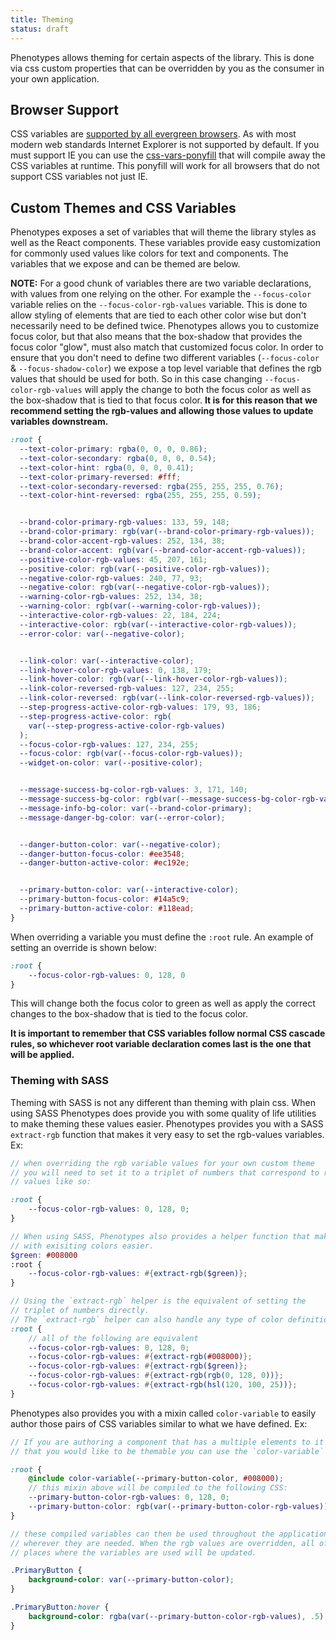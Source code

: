 ```yaml
---
title: Theming
status: draft
---
```


Phenotypes allows theming for certain aspects of the library. This is done via css custom properties that can be overridden by you as the consumer in your own application.

## Browser Support

CSS variables are [supported by all evergreen browsers](https://caniuse.com/#feat=css-variables). As with most modern web standards Internet Explorer is not supported by default. If you must support IE you can use the [css-vars-ponyfill](https://jhildenbiddle.github.io/css-vars-ponyfill/#/) that will compile away the CSS variables at runtime. This ponyfill will work for all browsers that do not support CSS variables not just IE.

## Custom Themes and CSS Variables

Phenotypes exposes a set of variables that will theme the library styles as well as the React components. These variables provide easy customization for commonly used values like colors for text and components. The variables that we expose and can be themed are below.

**NOTE:**
For a good chunk of variables there are two variable declarations, with values from one relying on the other. For example the `--focus-color` variable relies on the `--focus-color-rgb-values` variable. This is done to allow styling of elements that are tied to each other color wise but don't necessarily need to be defined twice. Phenotypes allows you to customize focus color, but that also means that the box-shadow that provides the focus color "glow", must also match that customized focus color. In order to ensure that you don't need to define two different variables (`--focus-color` & `--focus-shadow-color`) we expose a top level variable that defines the rgb values that should be used for both. So in this case changing `--focus-color-rgb-values` will apply the change to both the focus color as well as the box-shadow that is tied to that focus color. **It is for this reason that we recommend setting the rgb-values and allowing those values to update variables downstream.**

```css
:root {
  --text-color-primary: rgba(0, 0, 0, 0.86);
  --text-color-secondary: rgba(0, 0, 0, 0.54);
  --text-color-hint: rgba(0, 0, 0, 0.41);
  --text-color-primary-reversed: #fff;
  --text-color-secondary-reversed: rgba(255, 255, 255, 0.76);
  --text-color-hint-reversed: rgba(255, 255, 255, 0.59);


  --brand-color-primary-rgb-values: 133, 59, 148;
  --brand-color-primary: rgb(var(--brand-color-primary-rgb-values));
  --brand-color-accent-rgb-values: 252, 134, 38;
  --brand-color-accent: rgb(var(--brand-color-accent-rgb-values));
  --positive-color-rgb-values: 45, 207, 161;
  --positive-color: rgb(var(--positive-color-rgb-values));
  --negative-color-rgb-values: 240, 77, 93;
  --negative-color: rgb(var(--negative-color-rgb-values));
  --warning-color-rgb-values: 252, 134, 38;
  --warning-color: rgb(var(--warning-color-rgb-values));
  --interactive-color-rgb-values: 22, 184, 224;
  --interactive-color: rgb(var(--interactive-color-rgb-values));
  --error-color: var(--negative-color);


  --link-color: var(--interactive-color);
  --link-hover-color-rgb-values: 0, 138, 179;
  --link-hover-color: rgb(var(--link-hover-color-rgb-values));
  --link-color-reversed-rgb-values: 127, 234, 255;
  --link-color-reversed: rgb(var(--link-color-reversed-rgb-values));
  --step-progress-active-color-rgb-values: 179, 93, 186;
  --step-progress-active-color: rgb(
    var(--step-progress-active-color-rgb-values)
  );
  --focus-color-rgb-values: 127, 234, 255;
  --focus-color: rgb(var(--focus-color-rgb-values));
  --widget-on-color: var(--positive-color);


  --message-success-bg-color-rgb-values: 3, 171, 140;
  --message-success-bg-color: rgb(var(--message-success-bg-color-rgb-values));
  --message-info-bg-color: var(--brand-color-primary);
  --message-danger-bg-color: var(--error-color);


  --danger-button-color: var(--negative-color);
  --danger-button-focus-color: #ee3548;
  --danger-button-active-color: #ec192e;


  --primary-button-color: var(--interactive-color);
  --primary-button-focus-color: #14a5c9;
  --primary-button-active-color: #118ead;
}
```

When overriding a variable you must define the `:root` rule. An example of setting an override is shown below:

```css
:root {
    --focus-color-rgb-values: 0, 128, 0
}
```

This will change both the focus color to green as well as apply the correct changes to the box-shadow that is tied to the focus color.

**It is important to remember that CSS variables follow normal CSS cascade rules, so whichever root variable declaration comes last is the one that will be applied.**


### Theming with SASS

Theming with SASS is not any different than theming with plain css. When using SASS Phenotypes does provide you with some quality of life utilities to make theming these values easier. Phenotypes provides you with a SASS `extract-rgb` function that makes it very easy to set the rgb-values variables. Ex:

```scss
// when overriding the rgb variable values for your own custom theme
// you will need to set it to a triplet of numbers that correspond to rgb
// values like so:

:root {
    --focus-color-rgb-values: 0, 128, 0;
}

// When using SASS, Phenotypes also provides a helper function that makes working
// with exisiting colors easier.
$green: #008000
:root {
    --focus-color-rgb-values: #{extract-rgb($green)};
}

// Using the `extract-rgb` helper is the equivalent of setting the
// triplet of numbers directly.
// The `extract-rgb` helper can also handle any type of color definition:
:root {
    // all of the following are equivalent
    --focus-color-rgb-values: 0, 128, 0;
    --focus-color-rgb-values: #{extract-rgb(#008000)};
    --focus-color-rgb-values: #{extract-rgb($green)};
    --focus-color-rgb-values: #{extract-rgb(rgb(0, 128, 0))};
    --focus-color-rgb-values: #{extract-rgb(hsl(120, 100, 25))};
}
```

Phenotypes also provides you with a mixin called `color-variable` to easily author those pairs of CSS variables similar to what we have defined. Ex:

```scss
// If you are authoring a component that has a multiple elements to it
// that you would like to be themable you can use the `color-variable` mixin

:root {
    @include color-variable(--primary-button-color, #008000);
    // this mixin above will be compiled to the following CSS:
    --primary-button-color-rgb-values: 0, 128, 0;
    --primary-button-color: rgb(var(--primary-button-color-rgb-values));
}

// these compiled variables can then be used throughout the application
// wherever they are needed. When the rgb values are overridden, all of the
// places where the variables are used will be updated.

.PrimaryButton {
    background-color: var(--primary-button-color);
}

.PrimaryButton:hover {
    background-color: rgba(var(--primary-button-color-rgb-values), .5);
}

```
